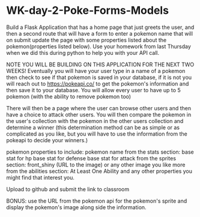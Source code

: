 # WK-day-2-Poke-Forms-Models
Build a Flask Application that has a home page that just greets the user, and then a second route that will have a form to enter a pokemon name that will on submit update the page with some properties listed about the pokemon(properties listed below).  Use your homework from last Thursday when we did this during python to help you with your API call. 

NOTE YOU WILL BE BUILDING ON THIS APPLICATION FOR THE NEXT TWO WEEKS!
Eventually you will have your user type in a name of a pokemon then check to see if that pokemon is saved in your database, if it is not you will reach out to https://pokeapi.co/ to get the pokemon's information and then save it to your database.  You will allow every user to have up to 5 pokemon (with the ability to remove pokemon too)


There will then be a page where the user can browse other users and then have a choice to attack other users.  You will then compare the pokemon in the user's collection with the pokemon in the other users collection and determine a winner (this determination method can be as simple or as complicated as you like, but you will have to use the information from the pokeapi to decide your winners.)


pokemon properties to include:
                pokemon name
       from the stats section:
                 base stat for hp
                 base stat for defense
                 base stat for attack
       from the sprites section:
                 front_shiny (URL to the image) or any other image you like more 
       from the abilities section:
                 At Least One Ability
and any other properties you might find that interest you.


Upload to github and submit the link to classroom

BONUS: use the URL from the pokemon api for the pokemon's sprite and display the pokemon's image along side the information.
